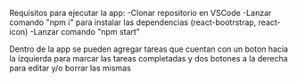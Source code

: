 Requisitos para ejecutar la app:
-Clonar repositorio en VSCode
-Lanzar comando "npm i" para instalar las dependencias (react-bootrstrap, react-icon)
-Lanzar comando "npm start"

Dentro de la app se pueden agregar tareas que cuentan con un boton hacia la izquierda para marcar las tareas completadas y dos botones a la derecha para editar y/o borrar las mismas